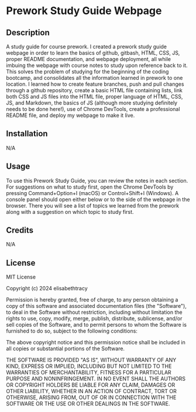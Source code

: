 # Prework Study Guide Webpage

## Description
A study guide for course prework. I created a prework study guide webpage in order to learn the basics of github, gitbash, HTML, CSS, JS, proper README documentation, and webpage deployment, all while imbuing the webpage with course notes to study upon reference back to it. This solves the problem of studying for the beginning of the coding bootcamp, and consolidates all the information learned in prework to one location. I learned how to create feature branches, push and pull changes through a github repository, create a basic HTML file containing lists, link both CSS and JS files into the HTML file, proper language of HTML, CSS, JS, and Markdown, the basics of JS (although more studying definitely needs to be done here!), use of Chrome DevTools, create a professional README file, and deploy my webpage to make it live.

## Installation
N/A

## Usage
To use this Prework Study Guide, you can review the notes in each section. For suggestions on what to study first, open the Chrome DevTools by pressing Command+Option+I (macOS) or Control+Shift+I (Windows). A console panel should open either below or to the side of the webpage in the browser. There you will see a list of topics we learned from the prework along with a suggestion on which topic to study first.

## Credits
N/A

## License
MIT License

Copyright (c) 2024 elisabethtracy

Permission is hereby granted, free of charge, to any person obtaining a copy
of this software and associated documentation files (the "Software"), to deal
in the Software without restriction, including without limitation the rights
to use, copy, modify, merge, publish, distribute, sublicense, and/or sell
copies of the Software, and to permit persons to whom the Software is
furnished to do so, subject to the following conditions:

The above copyright notice and this permission notice shall be included in all
copies or substantial portions of the Software.

THE SOFTWARE IS PROVIDED "AS IS", WITHOUT WARRANTY OF ANY KIND, EXPRESS OR
IMPLIED, INCLUDING BUT NOT LIMITED TO THE WARRANTIES OF MERCHANTABILITY,
FITNESS FOR A PARTICULAR PURPOSE AND NONINFRINGEMENT. IN NO EVENT SHALL THE
AUTHORS OR COPYRIGHT HOLDERS BE LIABLE FOR ANY CLAIM, DAMAGES OR OTHER
LIABILITY, WHETHER IN AN ACTION OF CONTRACT, TORT OR OTHERWISE, ARISING FROM,
OUT OF OR IN CONNECTION WITH THE SOFTWARE OR THE USE OR OTHER DEALINGS IN THE
SOFTWARE.